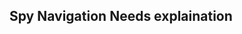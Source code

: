 <h2>Spy Navigation <span class="status refactor">Needs explaination</span></h2>

<script>
document.addEventListener('DOMContentLoaded', function() {
  (function ($, showcar) {
    const stickyYStartPosition = $('.sc-spy-navigation').offset().top + 280;

    showcar.spyNavigation({
      stickPosFn: (scrollTop, stickToElem, componentElem) => scrollTop > stickyYStartPosition,
      unstickPosFn: (scrollTop, stickToElem, componentElem) => scrollTop <= stickyYStartPosition
    });
  })(window.Zepto, window.showcar);
})
</script>
